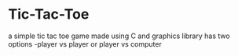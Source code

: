 Tic-Tac-Toe
===========

a simple tic tac toe game made using C and graphics library
has two options -player vs player or player vs computer
